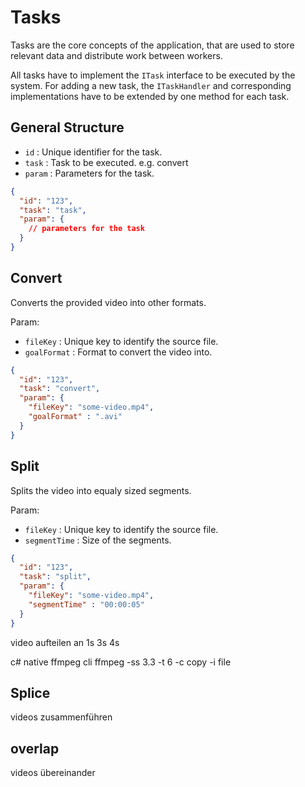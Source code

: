 # Tasks
Tasks are the core concepts of the application, that are used 
to store relevant data and distribute work between workers.

All tasks have to implement the `ITask` interface to be executed by the system.
For adding a new task, the `ITaskHandler` and corresponding implementations
have to be extended by one method for each task.

## General Structure
- `id` : Unique identifier for the task.
- `task` : Task to be executed. e.g. convert
- `param` : Parameters for the task.
```json
{
  "id": "123",
  "task": "task",
  "param": {
    // parameters for the task
  }
}
```
<!---
## Analyse
video analysieren und render path gengerieren.
--->

## Convert
Converts the provided video into other formats.

Param: 
- `fileKey` : Unique key to identify the source file.
- `goalFormat` : Format to convert the video into.

```json
{
  "id": "123",
  "task": "convert",
  "param": {
    "fileKey": "some-video.mp4",
    "goalFormat" : ".avi"
  }
}
```



## Split
Splits the video into equaly sized segments.

Param: 
- `fileKey` : Unique key to identify the source file.
- `segmentTime` : Size of the segments.

```json
{
  "id": "123",
  "task": "split",
  "param": {
    "fileKey": "some-video.mp4",
    "segmentTime" : "00:00:05"
  }
}
```

video aufteilen an 1s 3s 4s 

c# native ffmpeg 
cli
ffmpeg -ss 3.3 -t 6 -c copy -i file 

## Splice
videos zusammenführen
<!---
ffmpeg -i "concat:input1.mp4|input2.mp4|input3.mp4|input4.mp4" -c copy output10.mp4
--->

## overlap
videos übereinander
